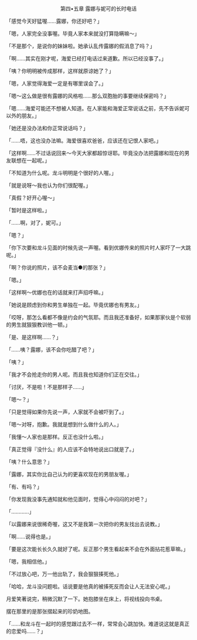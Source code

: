 <p align="center">第四•五章 露娜与妮可的长时电话</p>

「感觉今天好猛喔……露娜，你还好吧？」

「嗯，人家完全没事喔。毕竟人家本来就没打算隐瞒嘛～」

「不是那个，是说你的妹妹啦。她承认乱传露娜的假消息了吗？」

「啊……其实在刚才呢，海爱已经打电话过来道歉。所以已经没事了。」

「咦？你明明被传成那样，这样就原谅她了？」

「嗯，人家觉得海爱一定是有哪里误会了。」

「嗯～这么做是很有露娜的风格啦……那么双胞胎的事要继续保密吗？」

「嗯……海爱可能还不想被人知道。在人家能和海爱正常说话之前，先不告诉妮可以外的朋友。」

「她还是没办法和你正常说话吗？」

「……唔，这也没办法嘛。海爱很喜欢爸爸，应该还在记恨人家吧。」

「这样啊……不过话说回来～今天大家都超惊讶耶。毕竟没办法把露娜和现在的男友联想在一起呢。」

「不知道为什么呢。龙斗明明是个很好的人喔。」

「就是说呀～我也认为你们很配喔。」

「真假？好开心喔～」

「暂时是这样啦。」

「……啊，对了，妮可。」

「嗯？」

「你下次要和龙斗见面的时候先说一声喔。看到优娜传来的照片时人家吓了一大跳呢。」

「啊？你说的照片，该不会麦当●的那张？」

「嗯。」

「这样啊～优娜也在的话就来打声招呼嘛。」

「她说是顾虑到你和男生单独在一起。毕竟优娜也有男友。」

「哎呀，那怎么看都不像是约会的气氛耶。而且我还准备好，如果那家伙是个软弱的男生就狠狠教训他一顿。」

「是、是这样啊……？」

「……咦？露娜，该不会你吃醋了吧？」

「咦？」

「我才不会抢走你的男人呢。而且我也知道你们正在交往。」

「讨厌，不是啦！不是那样子……」

「嗯～？」

「只是觉得如果你先说一声，人家就不会被吓到了。」

「嗯～对呀，抱歉。我就是想到什么做什么的人。」

「我懂～人家也是那样。反正也没什么啦。」

「真正觉得『没什么』的人应该不会特地说出口就是了。」

「咦？什么意思？」

「露娜，其实你比自己认为的更喜欢现在的男朋友喔。」

「有、有吗？」

「你发现我没事先通知就和他见面时，觉得心中闷闷的对吧？」

「…………」

「以露娜来说很稀奇喔，这又不是我第一次把你的男友找出去说教。」

「啊……说得也是。」

「要是这次能长长久久就好了呢。反正那个男生看起来不会在外面拈花惹草嘛。」

「嗯，我相信他。」

「不过放心吧，万一他出轨了，我会狠狠揍死他。」

「哈哈，龙斗没问题啦。话说要是他真的被揍死反而会让人无法安心呢。」

月爱笑著说完，稍微沉默了一下。她抱膝坐在床上，将视线投向书桌。

摆在那里的是那张摺起来的珍奶地图。

「……和龙斗在一起时的感觉跟过去不一样，常常会心跳加快。难道说这就是真正的恋爱吗……？」


